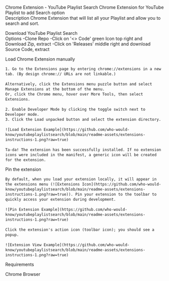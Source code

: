 Chrome Extension - YouTube Playlist Search
Chrome Extension for YouTube Playlist to add Search option  
Description
Chrome Extension that will list all your Playlist and allow you to search and sort.

Download YouTube Playlist Search  
 Options
-Clone Repo
-Click on '<> Code' green Icon top right and Download Zip, extract
-Click on 'Releases' middle right and download Source Code, extract

Load Chrome Extension manually

    1. Go to the Extensions page by entering chrome://extensions in a new tab. (By design chrome:// URLs are not linkable.)

    Alternatively, click the Extensions menu puzzle button and select Manage Extensions at the bottom of the menu.
    Or, click the Chrome menu, hover over More Tools, then select Extensions.

    2. Enable Developer Mode by clicking the toggle switch next to Developer mode.
    3. Click the Load unpacked button and select the extension directory.

    ![Load Extension Example](https://github.com/who-would-know/youtubeplaylistsearch/blob/main/readme-assets/extensions-instructions-1.png?raw=true)

    Ta-da! The extension has been successfully installed. If no extension icons were included in the manifest, a generic icon will be created for the extension.

Pin the extension

    By default, when you load your extension locally, it will appear in the extensions menu (![Extensions Icon](https://github.com/who-would-know/youtubeplaylistsearch/blob/main/readme-assets/extensions-instructions-1.png?raw=true)). Pin your extension to the toolbar to quickly access your extension during development.

    ![Pin Extension Example](https://github.com/who-would-know/youtubeplaylistsearch/blob/main/readme-assets/extensions-instructions-1.png?raw=true)

    Click the extension's action icon (toolbar icon); you should see a popup.

    ![Extension View Example](https://github.com/who-would-know/youtubeplaylistsearch/blob/main/readme-assets/extensions-instructions-1.png?raw=true)

Requirements

Chrome Browser
